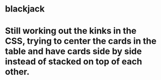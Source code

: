 # blackjack
# Still working out the kinks in the CSS, trying to center the cards in the table and have cards side by side instead of stacked on top of each other. 
